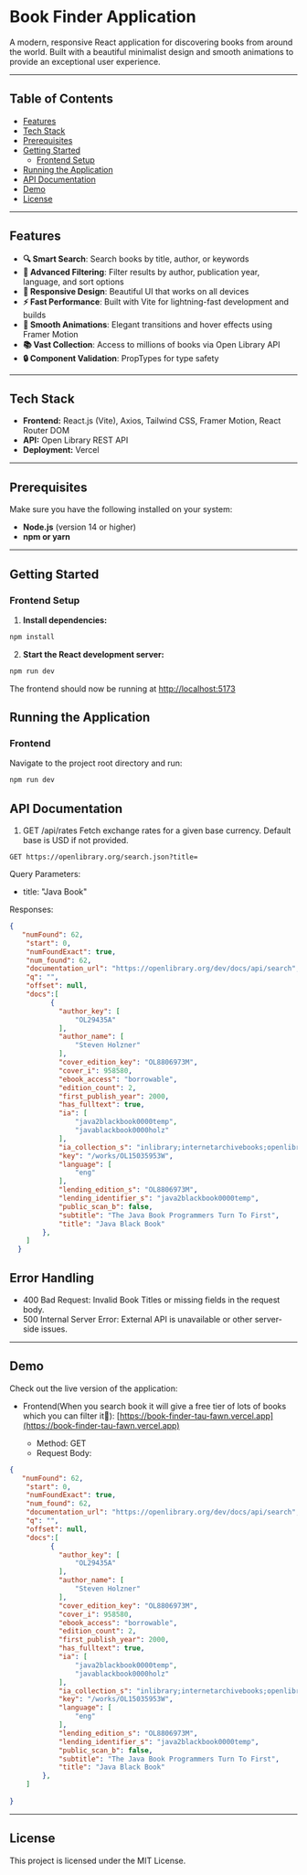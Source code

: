 
# Book Finder Application  
A modern, responsive React application for discovering books from around the world. Built with a beautiful minimalist design and smooth animations to provide an exceptional user experience.

---

## Table of Contents  
- [Features](#features)  
- [Tech Stack](#tech-stack)  
- [Prerequisites](#prerequisites)  
- [Getting Started](#getting-started)   
  - [Frontend Setup](#frontend-setup)    
- [Running the Application](#running-the-application)  
- [API Documentation](#api-documentation)  
- [Demo](#demo)  
- [License](#license)  

---

## Features  
- **🔍 Smart Search**: Search books by title, author, or keywords
- **🎯 Advanced Filtering**: Filter results by author, publication year, language, and sort options
- **📱 Responsive Design**: Beautiful UI that works on all devices
- **⚡ Fast Performance**: Built with Vite for lightning-fast development and builds
- **🎨 Smooth Animations**: Elegant transitions and hover effects using Framer Motion
- **📚 Vast Collection**: Access to millions of books via Open Library API
- **🔒 Component Validation**: PropTypes for type safety
 

---

## Tech Stack  
- **Frontend:** React.js (Vite), Axios, Tailwind CSS, Framer Motion, React Router DOM
- **API:** Open Library REST API
- **Deployment:** Vercel

---

## Prerequisites  
Make sure you have the following installed on your system:  
- **Node.js** (version 14 or higher)
- **npm or yarn** 

---

## Getting Started

### Frontend Setup

1. **Install dependencies:**
```bash
npm install
```

2. **Start the React development server:**
```bash
npm run dev
```
The frontend should now be running at [ http://localhost:5173]( http://localhost:5173)


## Running the Application

### Frontend
Navigate to the project root directory and run:
```bash
npm run dev
```


## API Documentation

1. GET /api/rates
Fetch exchange rates for a given base currency. Default base is USD if not provided.
```
GET https://openlibrary.org/search.json?title=
```
Query Parameters:

- title: "Java Book"

Responses: 

```json
{
   "numFound": 62,
    "start": 0,
    "numFoundExact": true,
    "num_found": 62,
    "documentation_url": "https://openlibrary.org/dev/docs/api/search",
    "q": "",
    "offset": null,
    "docs":[
          {
            "author_key": [
                "OL29435A"
            ],
            "author_name": [
                "Steven Holzner"
            ],
            "cover_edition_key": "OL8806973M",
            "cover_i": 958580,
            "ebook_access": "borrowable",
            "edition_count": 2,
            "first_publish_year": 2000,
            "has_fulltext": true,
            "ia": [
                "java2blackbook0000temp",
                "javablackbook0000holz"
            ],
            "ia_collection_s": "inlibrary;internetarchivebooks;openlibrary-d-ol;printdisabled",
            "key": "/works/OL15035953W",
            "language": [
                "eng"
            ],
            "lending_edition_s": "OL8806973M",
            "lending_identifier_s": "java2blackbook0000temp",
            "public_scan_b": false,
            "subtitle": "The Java Book Programmers Turn To First",
            "title": "Java Black Book"
        },
    ]
  }

```

## Error Handling

- 400 Bad Request: Invalid Book Titles or missing fields in the request body.
- 500 Internal Server Error: External API is unavailable or other server-side issues.
  
---

## Demo
Check out the live version of the application:
- Frontend(When you search book it will give a free tier of lots of books which you can filter it🫡): [https://book-finder-tau-fawn.vercel.app](https://book-finder-tau-fawn.vercel.app)

  - Method: GET
  - Request Body:
```json
{
   "numFound": 62,
    "start": 0,
    "numFoundExact": true,
    "num_found": 62,
    "documentation_url": "https://openlibrary.org/dev/docs/api/search",
    "q": "",
    "offset": null,
    "docs":[
          {
            "author_key": [
                "OL29435A"
            ],
            "author_name": [
                "Steven Holzner"
            ],
            "cover_edition_key": "OL8806973M",
            "cover_i": 958580,
            "ebook_access": "borrowable",
            "edition_count": 2,
            "first_publish_year": 2000,
            "has_fulltext": true,
            "ia": [
                "java2blackbook0000temp",
                "javablackbook0000holz"
            ],
            "ia_collection_s": "inlibrary;internetarchivebooks;openlibrary-d-ol;printdisabled",
            "key": "/works/OL15035953W",
            "language": [
                "eng"
            ],
            "lending_edition_s": "OL8806973M",
            "lending_identifier_s": "java2blackbook0000temp",
            "public_scan_b": false,
            "subtitle": "The Java Book Programmers Turn To First",
            "title": "Java Black Book"
        },
    ]
  
}
```

---

## License 
This project is licensed under the MIT License. 


